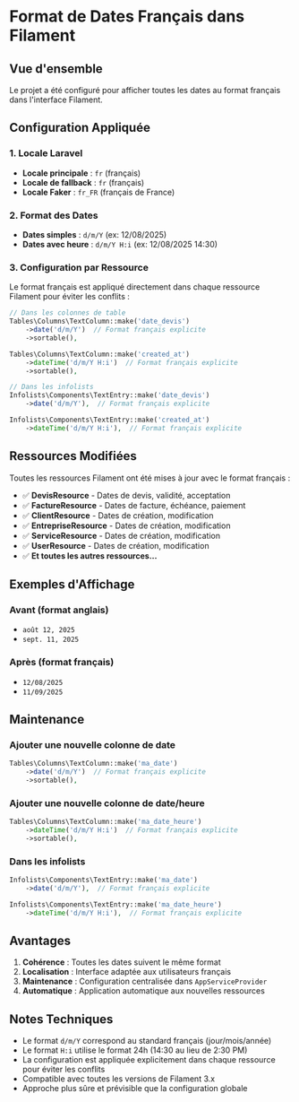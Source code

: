 # Format de Dates Français dans Filament

## Vue d'ensemble

Le projet a été configuré pour afficher toutes les dates au format français dans l'interface Filament.

## Configuration Appliquée

### 1. Locale Laravel
- **Locale principale** : `fr` (français)
- **Locale de fallback** : `fr` (français)
- **Locale Faker** : `fr_FR` (français de France)

### 2. Format des Dates
- **Dates simples** : `d/m/Y` (ex: 12/08/2025)
- **Dates avec heure** : `d/m/Y H:i` (ex: 12/08/2025 14:30)

### 3. Configuration par Ressource
Le format français est appliqué directement dans chaque ressource Filament pour éviter les conflits :

```php
// Dans les colonnes de table
Tables\Columns\TextColumn::make('date_devis')
    ->date('d/m/Y')  // Format français explicite
    ->sortable(),

Tables\Columns\TextColumn::make('created_at')
    ->dateTime('d/m/Y H:i')  // Format français explicite
    ->sortable(),

// Dans les infolists
Infolists\Components\TextEntry::make('date_devis')
    ->date('d/m/Y'),  // Format français explicite

Infolists\Components\TextEntry::make('created_at')
    ->dateTime('d/m/Y H:i'),  // Format français explicite
```

## Ressources Modifiées

Toutes les ressources Filament ont été mises à jour avec le format français :

- ✅ **DevisResource** - Dates de devis, validité, acceptation
- ✅ **FactureResource** - Dates de facture, échéance, paiement
- ✅ **ClientResource** - Dates de création, modification
- ✅ **EntrepriseResource** - Dates de création, modification
- ✅ **ServiceResource** - Dates de création, modification
- ✅ **UserResource** - Dates de création, modification
- ✅ **Et toutes les autres ressources...**

## Exemples d'Affichage

### Avant (format anglais)
- `août 12, 2025`
- `sept. 11, 2025`

### Après (format français)
- `12/08/2025`
- `11/09/2025`

## Maintenance

### Ajouter une nouvelle colonne de date
```php
Tables\Columns\TextColumn::make('ma_date')
    ->date('d/m/Y')  // Format français explicite
    ->sortable(),
```

### Ajouter une nouvelle colonne de date/heure
```php
Tables\Columns\TextColumn::make('ma_date_heure')
    ->dateTime('d/m/Y H:i')  // Format français explicite
    ->sortable(),
```

### Dans les infolists
```php
Infolists\Components\TextEntry::make('ma_date')
    ->date('d/m/Y'),  // Format français explicite

Infolists\Components\TextEntry::make('ma_date_heure')
    ->dateTime('d/m/Y H:i'),  // Format français explicite
```

## Avantages

1. **Cohérence** : Toutes les dates suivent le même format
2. **Localisation** : Interface adaptée aux utilisateurs français
3. **Maintenance** : Configuration centralisée dans `AppServiceProvider`
4. **Automatique** : Application automatique aux nouvelles ressources

## Notes Techniques

- Le format `d/m/Y` correspond au standard français (jour/mois/année)
- Le format `H:i` utilise le format 24h (14:30 au lieu de 2:30 PM)
- La configuration est appliquée explicitement dans chaque ressource pour éviter les conflits
- Compatible avec toutes les versions de Filament 3.x
- Approche plus sûre et prévisible que la configuration globale
